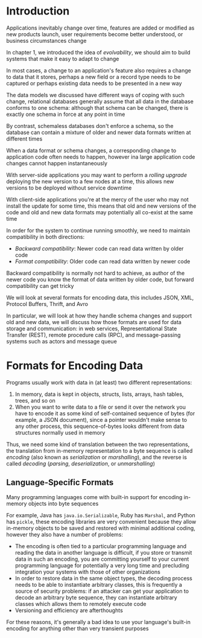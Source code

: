 # Introduction
Applications inevitably change over time, features are added or modified as new products launch, user requirements become better understood, or business circumstances change

In chapter 1, we introduced the idea of *evolvability*, we should aim to build systems that make it easy to adapt to change

In most cases, a change to an application's feature also requires a change to data that it stores, perhaps a new field or a record type needs to be captured or perhaps existing data needs to be presented in a new way

The data models we discussed have different ways of coping with such change, relational databases generally assume that all data in the database conforms to one schema: although that schema can be changed, there is exactly one schema in force at any point in time

By contrast, schemaless databases don't enforce a schema, so the database can contain a mixture of older and newer data formats written at different times

When a data format or schema changes, a corresponding change to application code often needs to happen, however ina  large application code changes cannot happen instantaneously

With server-side applications you may want to perform a *rolling upgrade* deploying the new version to a few nodes at a time, this allows new versions to be deployed without service downtime

With client-side applications you're at the mercy of the user who may not install the update for some time, this means that old and new versions of the code and old and new data formats may potentially all co-exist at the same time

In order for the system to continue running smoothly, we need to maintain compatibility in both directions:
- *Backward compatibility*: Newer code can read data written by older code
- *Format compatibility*: Older code can read data written by newer code

Backward compatibility is normally not hard to achieve, as author of the newer code you know the format of data written by older code, but forward compatibility can get tricky

We will look at several formats for encoding data, this includes JSON, XML, Protocol Buffers, Thrift, and Avro

In particular, we will look at how they handle schema changes and support old and new data, we will discuss how those formats are used for data storage and communication: in web services, Representational State Transfer (REST), remote procedure calls (RPC), and message-passing systems such as actors and message queue

# Formats for Encoding Data 
Programs usually work with data in (at least) two different representations:
1. In memory, data is kept in objects, structs, lists, arrays, hash tables, trees, and so on
2. When you want to write data to a file or send it over the network you have to encode it as some kind of self-contained sequence of bytes (for example, a JSON document), since a pointer wouldn't make sense to any other process, this sequence-of-bytes looks different from data structures normally used in memory

Thus, we need some kind of translation between the two representations, the translation from in-memory  representation to a byte sequence is called *encoding* (also known as *serialization* or *marshalling*), and the reverse is called *decoding* (*parsing*, *deserialization*, or *unmarshalling*)

## Language-Specific Formats
Many programming languages come with built-in support for encoding in-memory objects into byte sequences

For example, Java has `java.io.Serializable`, Ruby has `Marshal`, and Python has `pickle`, these encoding libraries are very convenient because they allow in-memory objects to be saved and restored with minimal additional coding, however they also have a number of problems:
- The encoding is often tied to a particular programming language and reading the data in another language is difficult, if you store or transmit data in such an encoding, you are committing yourself to your current programming language for potentially a very long time and precluding integration your systems with those of other organizations
- In order to restore data in the same object types, the decoding process needs to be able to instantiate arbitrary classes, this is frequently a source of security problems: if an attacker can get your application to decode an arbitrary byte sequence, they can instantiate arbitrary classes which allows them to remotely execute code
- Versioning and efficiency are afterthoughts

For these reasons, it's generally a bad idea to use your language's built-in encoding for anything other than very transient purposes